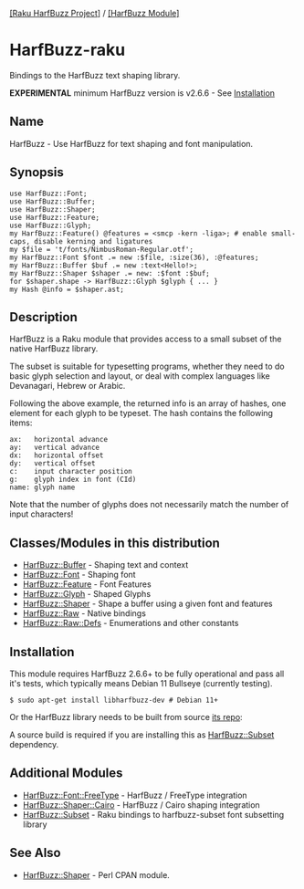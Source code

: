 [[Raku HarfBuzz Project]](https://harfbuzz-raku.github.io)
 / [[HarfBuzz Module]](https://harfbuzz-raku.github.io/HarfBuzz-raku)

HarfBuzz-raku
=============

Bindings to the HarfBuzz text shaping library.

**EXPERIMENTAL** minimum HarfBuzz version is v2.6.6 - See [Installation](#installation)

Name
----

HarfBuzz - Use HarfBuzz for text shaping and font manipulation.

Synopsis
--------

```
use HarfBuzz::Font;
use HarfBuzz::Buffer;
use HarfBuzz::Shaper;
use HarfBuzz::Feature;
use HarfBuzz::Glyph;
my HarfBuzz::Feature() @features = <smcp -kern -liga>; # enable small-caps, disable kerning and ligatures
my $file = 't/fonts/NimbusRoman-Regular.otf';
my HarfBuzz::Font $font .= new :$file, :size(36), :@features;
my HarfBuzz::Buffer $buf .= new :text<Hello!>;
my HarfBuzz::Shaper $shaper .= new: :$font :$buf;
for $shaper.shape -> HarfBuzz::Glyph $glyph { ... }
my Hash @info = $shaper.ast;
```

Description
----------

HarfBuzz is a Raku module that provides access to a small subset of the native HarfBuzz library. 

The subset is suitable for typesetting programs, whether they need to do basic glyph selection and layout, or deal with complex languages like Devanagari, Hebrew or Arabic.

Following the above example, the returned info is an array of hashes, one element for each glyph to be typeset. The hash contains the following items:

```
ax:   horizontal advance
ay:   vertical advance
dx:   horizontal offset
dy:   vertical offset
c:    input character position
g:    glyph index in font (CId)
name: glyph name
```

Note that the number of glyphs does not necessarily match the number of input characters!


Classes/Modules in this distribution
-------

- [HarfBuzz::Buffer](https://harfbuzz-raku.github.io/HarfBuzz-raku/HarfBuzz/Buffer) - Shaping text and context
- [HarfBuzz::Font](https://harfbuzz-raku.github.io/HarfBuzz-raku/HarfBuzz/Font) - Shaping font
- [HarfBuzz::Feature](https://harfbuzz-raku.github.io/HarfBuzz-raku/HarfBuzz/Feature) - Font Features
- [HarfBuzz::Glyph](https://harfbuzz-raku.github.io/HarfBuzz-raku/HarfBuzz/Glyph) - Shaped Glyphs
- [HarfBuzz::Shaper](https://harfbuzz-raku.github.io/HarfBuzz-raku/HarfBuzz/Shaper) - Shape a buffer using a given font and features
- [HarfBuzz::Raw](https://harfbuzz-raku.github.io/HarfBuzz-raku/HarfBuzz/Raw) - Native bindings
- [HarfBuzz::Raw::Defs](https://harfbuzz-raku.github.io/HarfBuzz-raku/HarfBuzz/Raw/Defs) - Enumerations and other constants

Installation
-----
This module requires HarfBuzz 2.6.6+ to be fully operational and pass all it's tests, which typically means Debian 11 Bullseye (currently testing).

`$ sudo apt-get install libharfbuzz-dev # Debian 11+`

Or the HarfBuzz library needs to be built from source [its repo](https://github.com/harfbuzz/harfbuzz/releases/):

A source build is required if you are installing this as [HarfBuzz::Subset](https://harfbuzz-raku.github.io/HarfBuzz-Subset-raku/) dependency.

Additional Modules
------

- [HarfBuzz::Font::FreeType](https://harfbuzz-raku.github.io/HarfBuzz-Font-FreeType-raku/) - HarfBuzz / FreeType integration
- [HarfBuzz::Shaper::Cairo](https://harfbuzz-raku.github.io/HarfBuzz-Shaper-Cairo-raku/) - HarfBuzz / Cairo shaping integration
- [HarfBuzz::Subset](https://harfbuzz-raku.github.io/HarfBuzz-Subset-raku/) - Raku bindings to harfbuzz-subset font subsetting library

See Also
--------

- [HarfBuzz::Shaper](https://metacpan.org/pod/HarfBuzz::Shaper) - Perl CPAN module.
